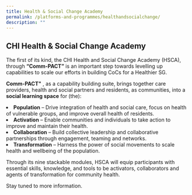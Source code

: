 ```yaml
---
title: Health & Social Change Academy
permalink: /platforms-and-programmes/healthandsocialchange/
description: ""
---
```

## CHI Health &amp; Social Change Academy 

The first of its kind, the CHI Health and Social Change Academy (HSCA), through **“Comm-PACT”** is an important step towards levelling up capabilities to scale our efforts in building CoCs for a Healthier SG.

<b>Comm-PACT"</b> , as a capability building suite, brings together care providers, health and social partners and residents, as communities, into a **social learning space** for (the):

<li><b>Population</b> – Drive integration of health and social care, focus on health of vulnerable groups, and improve overall health of residents.</li>

<li><b>Activation</b> – Enable communities and individuals to take action to improve and maintain their health.</li>

<li><b>Collaboration</b> – Build collective leadership and collaborative partnerships through engagement, teaming and networks.</li>

<li><b>Transformation</b> – Harness the power of social movements to scale health and wellbeing of the population.</li>

Through its nine stackable modules, HSCA will equip participants with essential skills, knowledge, and tools to be activators, collaborators and agents of transformation for community health.

Stay tuned to more information.